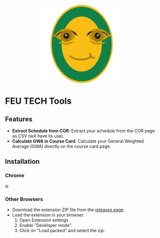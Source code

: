 <div align="center">
  <img src="FITTools.png" alt="FEU TECH Tools" />
</div>

# FEU TECH Tools

## Features

- **Extract Schedule from COR**: Extract your schedule from the COR page as CSV (will have its use).
- **Calculate GWA in Course Card**: Calculate your General Weighted Average (GWA) directly on the course card page.

## Installation

### Chrome
<p align="left">
    🌐 <a href="https://chromewebstore.google.com">
    </a>
</p>

### Other Browsers
- Download the extension ZIP file from the [releases page](https://github.com/Chikiran/FEUT-Tools/releases).
- Load the extension in your browser:
  1. Open Extension settings 
  2. Enable "Developer mode".
  3. Click on "Load packed" and select the zip.
